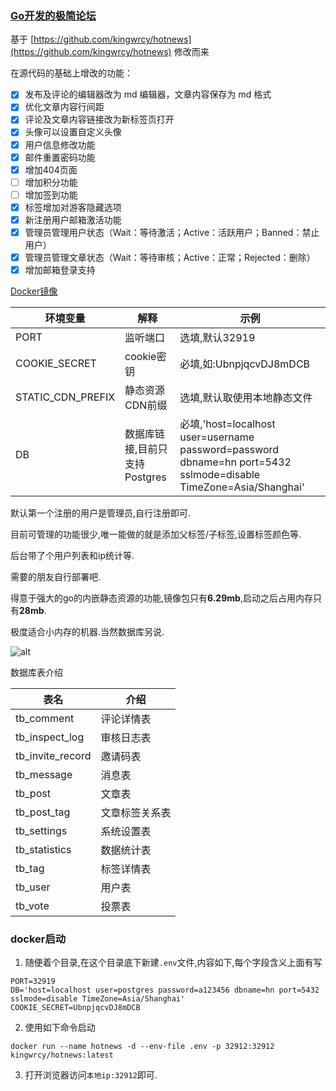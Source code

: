 ### [Go开发的极简论坛](https://one.wangtwothree.com)

基于 [https://github.com/kingwrcy/hotnews](https://github.com/kingwrcy/hotnews) 修改而来

在源代码的基础上增改的功能：

- [x] 发布及评论的编辑器改为 md 编辑器，文章内容保存为 md 格式
- [x] 优化文章内容行间距
- [x] 评论及文章内容链接改为新标签页打开
- [x] 头像可以设置自定义头像
- [x] 用户信息修改功能
- [x] 邮件重置密码功能
- [x] 增加404页面
- [ ] 增加积分功能
- [ ] 增加签到功能
- [x] 标签增加对游客隐藏选项
- [x] 新注册用户邮箱激活功能
- [x] 管理员管理用户状态（Wait：等待激活；Active：活跃用户；Banned：禁止用户）
- [x] 管理员管理文章状态（Wait：等待审核；Active：正常；Rejected：删除）
- [x] 增加邮箱登录支持

[Docker镜像](https://hub.docker.com/repository/docker/kingwrcy/hotnews)

| 环境变量              | 解释                  | 示例                                                                                                             |
|-------------------|---------------------|----------------------------------------------------------------------------------------------------------------|
| PORT              | 监听端口                | 选填,默认32919                                                                                                     |
| COOKIE_SECRET     | cookie密钥            | 必填,如:UbnpjqcvDJ8mDCB                                                                                           |
| STATIC_CDN_PREFIX | 静态资源CDN前缀           | 选填,默认取使用本地静态文件                                                                                                 |
| DB                | 数据库链接,目前只支持Postgres | 必填,'host=localhost user=username password=password dbname=hn port=5432 sslmode=disable TimeZone=Asia/Shanghai' |

默认第一个注册的用户是管理员,自行注册即可.

目前可管理的功能很少,唯一能做的就是添加父标签/子标签,设置标签颜色等.

后台带了个用户列表和ip统计等.

需要的朋友自行部署吧.

得意于强大的go的内嵌静态资源的功能,镜像包只有**6.29mb**,启动之后占用内存只有**28mb**.

极度适合小内存的机器.当然数据库另说.

![alt](https://openai-75050.gzc.vod.tencent-cloud.com/openaiassets_5ba4ebcbd2030fee5ac43c38e41a0f41_2579861720144999302.png 'title')

数据库表介绍

| 表名                |  介绍     |
|-------------------|---------|
| tb_comment        | 评论详情表   |
| tb_inspect_log    | 审核日志表   |
| tb_invite_record  | 邀请码表    |
| tb_message        | 消息表     |
| tb_post           | 文章表     |
| tb_post_tag       | 文章标签关系表 |
| tb_settings       | 系统设置表   |
| tb_statistics     | 数据统计表   |
| tb_tag            | 标签详情表   |
| tb_user           | 用户表     |
| tb_vote           | 投票表     |

### docker启动

1. 随便着个目录,在这个目录底下新建`.env`文件,内容如下,每个字段含义上面有写
```dotenv
PORT=32919
DB='host=localhost user=postgres password=a123456 dbname=hn port=5432 sslmode=disable TimeZone=Asia/Shanghai'
COOKIE_SECRET=UbnpjqcvDJ8mDCB
```

2. 使用如下命令启动
```shell
docker run --name hotnews -d --env-file .env -p 32912:32912 kingwrcy/hotnews:latest
```

3. 打开浏览器访问`本地ip:32912`即可.